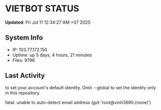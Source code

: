 # VIETBOT STATUS
**Updated**: Fri Jul 11 12:34:27 AM +07 2025

## System Info
- IP: 103.77.172.150
- Uptime: up 5 days, 4 hours, 21 minutes
- Files: 9786

## Last Activity

to set your account's default identity.
Omit --global to set the identity only in this repository.

fatal: unable to auto-detect email address (got 'root@vinh3690.(none)')
